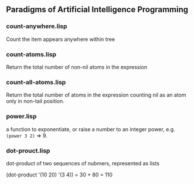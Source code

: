 ## Paradigms of Artificial Intelligence Programming

### count-anywhere.lisp

Count the item appears anywhere within tree

### count-atoms.lisp

Return the total number of non-nil atoms in the expression

### count-all-atoms.lisp

Return the total number of atoms in the expression counting nil as an atom only in non-tail position.

### power.lisp

a function to exponentiate, or raise a number to an integer power, e.g. `(power 3 2)` => 9.

### dot-prouct.lisp

dot-product of two sequences of nubmers, represented as lists

(dot-product '(10 20) '(3 4)) = 30 + 80 = 110